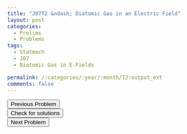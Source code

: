 ```yaml
---
title: "J07T2 &ndash; Diatomic Gas in an Electric Field"
layout: post
categories:
  - Prelims
  - Problems
tags:
  - Statmech
  - J07
  - Diatomic Gas in E-Fields

permalink: /:categories/:year/:month/T2:output_ext
comments: false
---
```

<object data="2007J2T.pdf" type="application/pdf" width="100%" height="500"></object>

<div class='navbar'>
	<div float='left'><button onclick="window.location='T1.html'" >Previous Problem</button></div>
	<div float='center'><button onclick="window.location='https://princetonprelim.com/prelim/18/'">Check for solutions</button></div>
	<div float='right'><button onclick="window.location='T3.html'" > Next Problem</button></div>
</div>
